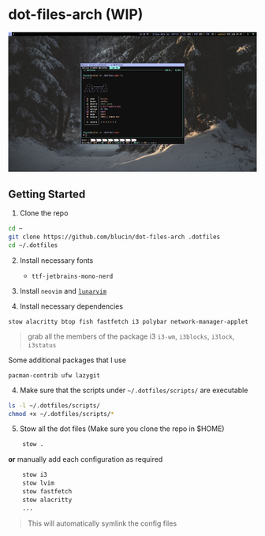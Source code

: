 # dot-files-arch (WIP)

![homescreen-screenshot](./assets/screenshot.png)

## Getting Started

1. Clone the repo

```bash
cd ~
git clone https://github.com/blucin/dot-files-arch .dotfiles
cd ~/.dotfiles
```

2. Install necessary fonts
    - `ttf-jetbrains-mono-nerd`

3. Install `neovim` and [`lunarvim`](https://www.lunarvim.org/)

3. Install necessary dependencies

```
stow alacritty btop fish fastfetch i3 polybar network-manager-applet
```

> grab all the members of the package i3 `i3-wm`, `i3blocks`, `i3lock`, `i3status`

Some additional packages that I use

```
pacman-contrib ufw lazygit
```

4. Make sure that the scripts under `~/.dotfiles/scripts/` are executable

```bash
ls -l ~/.dotfiles/scripts/
chmod +x ~/.dotfiles/scripts/*
```

5. Stow all the dot files (Make sure you clone the repo in $HOME)

```bash
    stow .
```

**or** manually add each configuration as required

```bash
    stow i3
    stow lvim
    stow fastfetch
    stow alacritty
    ...
```

> This will automatically symlink the config files

